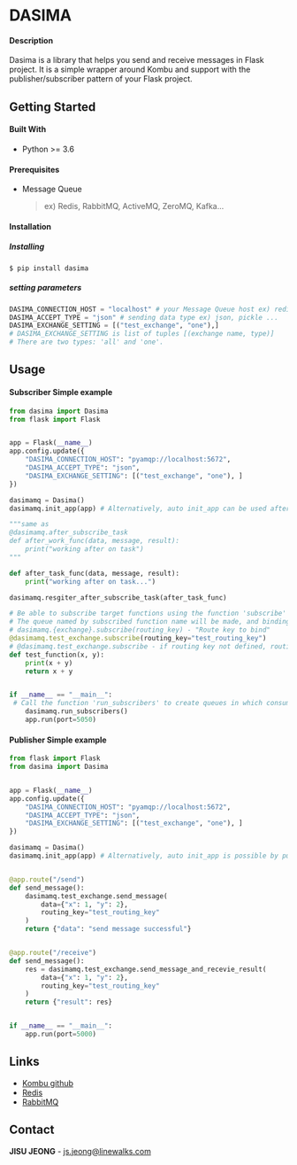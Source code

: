 # DASIMA

#### Description

Dasima is a library that helps you send and receive messages in Flask project. It is a simple wrapper around Kombu and support with the publisher/subscriber pattern of your Flask project.




## Getting Started

#### Built With

* Python >=  3.6



#### Prerequisites

- Message Queue 

  > ex) Redis, RabbitMQ, ActiveMQ, ZeroMQ, Kafka...



#### Installation

##### Installing

```shell
$ pip install dasima
```



##### setting parameters

```python
DASIMA_CONNECTION_HOST = "localhost" # your Message Queue host ex) redis://0.0.0.0, amqp://id:password@0.0.0.0:port
DASIMA_ACCEPT_TYPE = "json" # sending data type ex) json, pickle ...
DASIMA_EXCHANGE_SETTING = [("test_exchange", "one"),] 
# DASIMA_EXCHANGE_SETTING is list of tuples [(exchange name, type)]
# There are two types: 'all' and 'one'.
```



## Usage

#### Subscriber Simple example

```python
from dasima import Dasima
from flask import Flask


app = Flask(__name__)
app.config.update({
    "DASIMA_CONNECTION_HOST": "pyamqp://localhost:5672",
    "DASIMA_ACCEPT_TYPE": "json",
    "DASIMA_EXCHANGE_SETTING": [("test_exchange", "one"), ]
})

dasimamq = Dasima()
dasimamq.init_app(app) # Alternatively, auto init_app can be used after putting the flask app into Dasima like Dasima(app).

"""same as
@dasimamq.after_subscribe_task
def after_work_func(data, message, result):
    print("working after on task")
"""

def after_task_func(data, message, result):
    print("working after on task...")

dasimamq.resgiter_after_subscribe_task(after_task_func)

# Be able to subscribe target functions using the function 'subscribe' 
# The queue named by subscribed function name will be made, and binding it with routing key
# dasimamq.{exchange}.subscribe(routing_key) - "Route key to bind"
@dasimamq.test_exchange.subscribe(routing_key="test_routing_key")
# @dasimamq.test_exchange.subscribe - if routing key not defined, routing key is defined as function name
def test_function(x, y):
    print(x + y)
    return x + y


if __name__ == "__main__":
 # Call the function 'run_subscribers' to create queues in which consumers process the messages.
    dasimamq.run_subscribers()
    app.run(port=5050)
```



#### Publisher Simple example

```python
from flask import Flask
from dasima import Dasima


app = Flask(__name__)
app.config.update({
    "DASIMA_CONNECTION_HOST": "pyamqp://localhost:5672",
    "DASIMA_ACCEPT_TYPE": "json",
    "DASIMA_EXCHANGE_SETTING": [("test_exchange", "one"), ]
})

dasimamq = Dasima()
dasimamq.init_app(app) # Alternatively, auto init_app is possible by putting the flask app directly into Dasima(app).


@app.route("/send")
def send_message():
    dasimamq.test_exchange.send_message(
        data={"x": 1, "y": 2},
        routing_key="test_routing_key"
    )
    return {"data": "send message successful"}


@app.route("/receive")
def send_message():
    res = dasimamq.test_exchange.send_message_and_recevie_result(
        data={"x": 1, "y": 2},
        routing_key="test_routing_key"
    )
    return {"result": res}


if __name__ == "__main__":
    app.run(port=5000)
```


## Links

- [Kombu github](https://github.com/celery/kombu)
- [Redis](https://redis.io/)
- [RabbitMQ](https://www.rabbitmq.com/)



## Contact

**JISU JEONG** - js.jeong@linewalks.com

